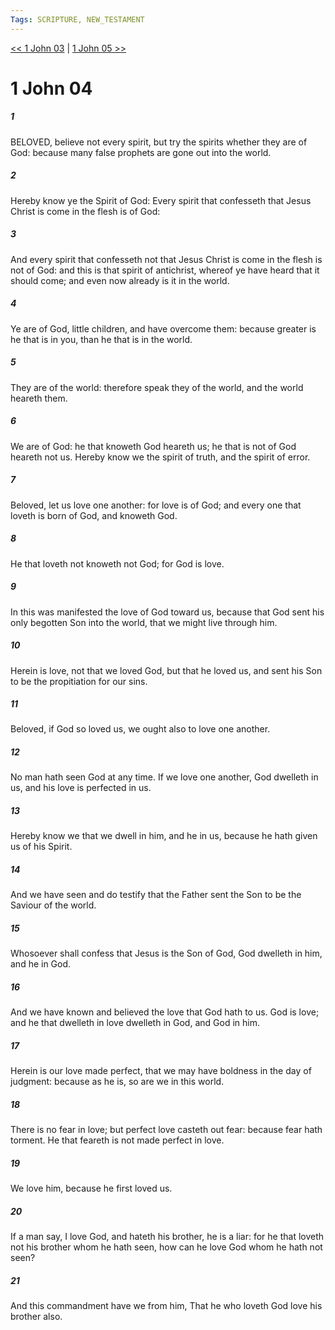 ```yaml
---
Tags: SCRIPTURE, NEW_TESTAMENT
---
```


[<< 1 John 03](NEW_TESTAMENT/23_1_John/1_John_03.md) | [1 John 05 >>](NEW_TESTAMENT/23_1_John/1_John_05.md)

# 1 John 04

##### 1

BELOVED, believe not every spirit, but try the spirits whether they are of God: because many false prophets are gone out into the world.

##### 2

Hereby know ye the Spirit of God: Every spirit that confesseth that Jesus Christ is come in the flesh is of God:

##### 3

And every spirit that confesseth not that Jesus Christ is come in the flesh is not of God: and this is that spirit of antichrist, whereof ye have heard that it should come; and even now already is it in the world.

##### 4

Ye are of God, little children, and have overcome them: because greater is he that is in you, than he that is in the world.

##### 5

They are of the world: therefore speak they of the world, and the world heareth them.

##### 6

We are of God: he that knoweth God heareth us; he that is not of God heareth not us. Hereby know we the spirit of truth, and the spirit of error.

##### 7

Beloved, let us love one another: for love is of God; and every one that loveth is born of God, and knoweth God.

##### 8

He that loveth not knoweth not God; for God is love.

##### 9

In this was manifested the love of God toward us, because that God sent his only begotten Son into the world, that we might live through him.

##### 10

Herein is love, not that we loved God, but that he loved us, and sent his Son to be the propitiation for our sins.

##### 11

Beloved, if God so loved us, we ought also to love one another.

##### 12

No man hath seen God at any time. If we love one another, God dwelleth in us, and his love is perfected in us.

##### 13

Hereby know we that we dwell in him, and he in us, because he hath given us of his Spirit.

##### 14

And we have seen and do testify that the Father sent the Son to be the Saviour of the world.

##### 15

Whosoever shall confess that Jesus is the Son of God, God dwelleth in him, and he in God.

##### 16

And we have known and believed the love that God hath to us. God is love; and he that dwelleth in love dwelleth in God, and God in him.

##### 17

Herein is our love made perfect, that we may have boldness in the day of judgment: because as he is, so are we in this world.

##### 18

There is no fear in love; but perfect love casteth out fear: because fear hath torment. He that feareth is not made perfect in love.

##### 19

We love him, because he first loved us.

##### 20

If a man say, I love God, and hateth his brother, he is a liar: for he that loveth not his brother whom he hath seen, how can he love God whom he hath not seen?

##### 21

And this commandment have we from him, That he who loveth God love his brother also.
